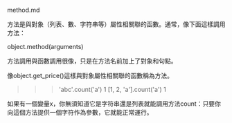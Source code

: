 method.md

方法是與對象（列表、數、字符串等）屬性相關聯的函數。通常，像下面這樣調用方法：

object.method(arguments)

方法調用與函數調用很像，只是在方法名前加上了對象和句點。

像object.get_price()這樣與對象屬性相關聯的函數稱為方法。

>>>'abc'.count('a')
1
>>>[1, 2, 'a'].count('a')
1

如果有一個變量x，你無須知道它是字符串還是列表就能調用方法count：只要你向這個方法提供一個字符作為參數，它就能正常運行。
